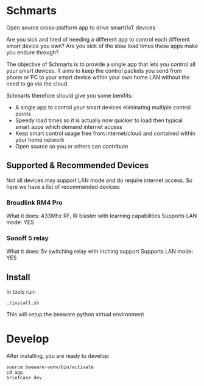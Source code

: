 # Schmarts
Open source cross-platform app to drive smart/IoT devices

Are you sick and tired of needing a different app to control each different smart device you own? Are you sick of the slow load times these apps make you endure through?

The objective of Schmarts is to provide a single app that lets you control all your smart devices. It aims to keep the control packets you send from phone or PC to your smart device within your own home LAN without the need to go via the cloud.

Schmarts therefore should give you some benifits:

- A single app to control your smart devices eliminating multiple control points
- Speedy load times so it is actually now quicker to load then typical smart apps which demand internet access
- Keep smart control usage free from internet/cloud and contained within your home network
- Open source so you or others can contribute

## Supported & Recommended Devices

Not all devices may support LAN mode and do require internet access. So here we have a list of recommended devices:

### Broadlink RM4 Pro
What it does: 433Mhz RF, IR blaster with learning capabilities
Supports LAN mode: YES

### Sonoff 5 relay
What it does: 5v switching relay with inching support
Supports LAN mode: YES

## Install

In tools run:

    ./install.sh

This will setup the beeware python virtual environment

# Develop

After installing, you are ready to develop:

    source beeware-venv/bin/activate
    cd app
    briefcase dev